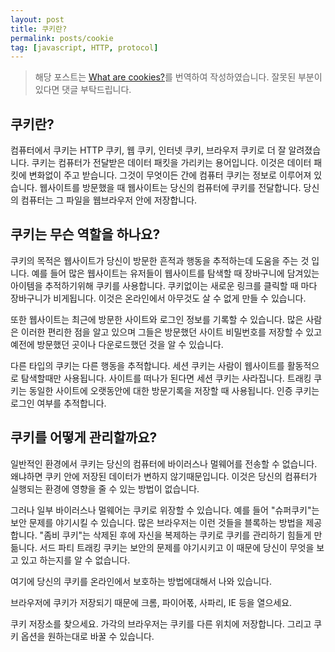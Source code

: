```yaml
---
layout: post
title: 쿠키란?
permalink: posts/cookie
tag: [javascript, HTTP, protocol]
---
```


> 해당 포스트는 [What are cookies?](https://us.norton.com/internetsecurity-how-to-what-are-cookies.html)를 번역하여 작성하였습니다. 잘못된 부분이 있다면 댓글 부탁드립니다.

## 쿠키란?

컴퓨터에서 쿠키는 HTTP 쿠키, 웹 쿠키, 인터넷 쿠키, 브라우저 쿠키로 더 잘 알려졌습니다. 쿠키는 컴퓨터가 전달받은 데이터 패킷을 가리키는 용어입니다. 이것은 데이터 패킷에 변화없이 주고 받습니다. 그것이 무엇이든 간에 컴퓨터 쿠키는 정보로 이루어져 있습니다. 웹사이트를 방문했을 때 웹사이트는 당신의 컴퓨터에 쿠키를 전달합니다. 당신의 컴퓨터는 그 파일을 웹브라우저 안에 저장합니다.

## 쿠키는 무슨 역할을 하나요?

쿠키의 목적은 웹사이트가 당신이 방문한 흔적과 행동을 추적하는데 도움을 주는 것 입니다. 예를 들어 많은 웹사이트는 유저들이 웹사이트를 탐색할 때 장바구니에 담겨있는 아이템을 추적하기위해 쿠키를 사용합니다. 쿠키없이는 새로운 링크를 클릭할 때 마다 장바구니가 비게됩니다. 이것은 온라인에서 아무것도 살 수 없게 만들 수 있습니다.

또한 웹사이트는 최근에 방문한 사이트와 로그인 정보를 기록할 수 있습니다. 많은 사람은 이러한 편리한 점을 알고 있으며 그들은 방문했던 사이트 비밀번호를 저장할 수 있고 예전에 방문했던 곳이나 다운로드했던 것을 알 수 있습니다.

다른 타입의 쿠키는 다른 행동을 추적합니다. 세션 쿠키는 사람이 웹사이트를 활동적으로 탐색할때만 사용됩니다. 사이트를 떠나가 된다면 세션 쿠키는 사라집니다. 트래킹 쿠키는 동일한 사이트에 오랫동안에 대한 방문기록을 저장할 때 사용됩니다. 인증 쿠키는 로그인 여부를 추적합니다.

## 쿠키를 어떻게 관리할까요?

일반적인 환경에서 쿠키는 당신의 컴퓨터에 바이러스나 멀웨어를 전송할 수 없습니다. 왜냐하면 쿠키 안에 저장된 데이터가 변하지 않기때문입니다. 이것은 당신의 컴퓨터가 실행되는 환경에 영향을 줄 수 있는 방법이 없습니다.

그러나 일부 바이러스나 멀웨어는 쿠키로 위장할 수 있습니다. 예를 들어 "슈퍼쿠키"는 보안 문제를 야기시킬 수 있습니다. 많은 브라우저는 이런 것들을 블록하는 방법을 제공합니다. "좀비 쿠키"는 삭제된 후에 자신을 복제하는 쿠키로 쿠키를 관리하기 힘들게 만듦니다. 서드 파티 트래킹 쿠키는 보안의 문제를 야기시키고 이 때문에 당신이 무엇을 보고 있고 하는지를 알 수 없습니다.

여기에 당신의 쿠키를 온라인에서 보호하는 방법에대해서 나와 있습니다.

브라우저에 쿠키가 저장되기 때문에 크롬, 파이어폯, 사파리, IE 등을 열으세요.

쿠키 저장소를 찾으세요. 가각의 브라우저는 쿠키를 다른 위치에 저장합니다. 그리고 쿠키 옵션을 원하는대로 바꿀 수 있습니다.

